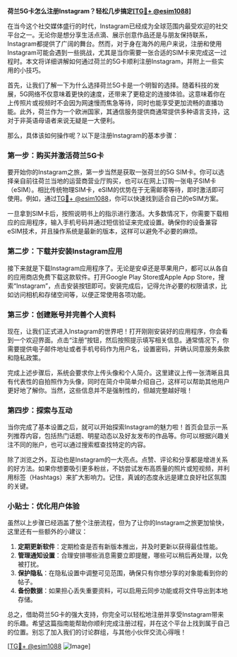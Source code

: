 **荷兰5G卡怎么注册Instagram？轻松几步搞定[[TG💪+ @esim1088](https://t.me/s/esim1088)]**

在当今这个社交媒体盛行的时代，Instagram已经成为全球范围内最受欢迎的社交平台之一。无论你是想分享生活点滴、展示创意作品还是与朋友保持联系，Instagram都提供了广阔的舞台。然而，对于身在海外的用户来说，注册和使用Instagram可能会遇到一些挑战，尤其是当你需要一张合适的SIM卡来完成这一过程时。本文将详细讲解如何通过荷兰的5G卡顺利注册Instagram，并附上一些实用的小技巧。

首先，让我们了解一下为什么选择荷兰5G卡是一个明智的选择。随着科技的发展，5G网络不仅意味着更快的速度，还带来了更稳定的连接体验。这意味着你在上传照片或视频时不会因为网速慢而焦急等待，同时也能享受更加流畅的直播功能。此外，荷兰作为一个欧洲国家，其通信服务提供商通常提供多种语言支持，这对于非英语母语者来说无疑是一大便利。

那么，具体该如何操作呢？以下是注册Instagram的基本步骤：

### 第一步：购买并激活荷兰5G卡

要开始你的Instagram之旅，第一步当然是获取一张荷兰的5G SIM卡。你可以选择亲自前往荷兰当地的运营商营业厅购买，也可以在网上订购一张电子SIM卡（eSIM）。相比传统物理SIM卡，eSIM的优势在于无需邮寄等待，即时激活即可使用。例如，通过[TG💪+ @esim1088](https://t.me/s/esim1088)，你可以快速找到适合自己的eSIM方案。

一旦拿到SIM卡后，按照说明书上的指示进行激活。大多数情况下，你需要下载相应的应用程序，输入手机号码并通过短信验证来完成设置。确保你的设备兼容eSIM技术，并且操作系统是最新的版本，这样可以避免不必要的麻烦。

### 第二步：下载并安装Instagram应用

接下来就是下载Instagram应用程序了。无论是安卓还是苹果用户，都可以从各自的应用商店免费下载这款软件。打开Google Play Store或Apple App Store，搜索“Instagram”，点击安装按钮即可。安装完成后，记得允许必要的权限请求，比如访问相机和存储空间等，以便正常使用各项功能。

### 第三步：创建账号并完善个人资料

现在，让我们正式进入Instagram的世界吧！打开刚刚安装好的应用程序，你会看到一个欢迎界面。点击“注册”按钮，然后按照提示填写相关信息。通常情况下，你需要提供电子邮件地址或者手机号码作为用户名，设置密码，并确认同意服务条款和隐私政策。

完成上述步骤后，系统会要求你上传头像和个人简介。这里建议上传一张清晰且具有代表性的自拍照作为头像，同时在简介中简单介绍自己，这样可以帮助其他用户更好地了解你。当然，这些信息并不是强制性的，但越完整越好哦！

### 第四步：探索与互动

当你完成了基本设置之后，就可以开始探索Instagram的魅力啦！首页会显示一系列推荐内容，包括热门话题、明星动态以及好友发布的作品等。你可以根据兴趣关注不同的账户，也可以通过搜索框查找特定的内容。

除了浏览之外，互动也是Instagram的一大亮点。点赞、评论和分享都是增进关系的好方法。如果你想要吸引更多粉丝，不妨尝试发布高质量的照片或短视频，并利用标签（Hashtags）来扩大影响力。记住，真诚的态度永远是建立良好社区氛围的关键。

### 小贴士：优化用户体验

虽然以上步骤已经涵盖了整个注册流程，但为了让你的Instagram之旅更加愉快，这里还有一些额外的小建议：

1. **定期更新软件**：定期检查是否有新版本推出，并及时更新以获得最佳性能。
2. **管理通知设置**：合理安排哪些消息需要立即提醒，哪些可以稍后再处理，以免被打扰。
3. **保护隐私**：在隐私设置中调整可见范围，确保只有你想分享的对象能看到你的帖子。
4. **备份数据**：如果担心丢失重要资料，可以启用云同步功能或将文件导出到本地存储。

总之，借助荷兰5G卡的强大支持，你完全可以轻松地注册并享受Instagram带来的乐趣。希望这篇指南能帮助你顺利完成注册过程，并在这个平台上找到属于自己的位置。别忘了加入我们的讨论群组，与其他小伙伴交流心得哦！

[[TG💪+ @esim1088](https://t.me/s/esim1088) ![Image](https://i.postimg.cc/4NQfJmqS/Snipaste-2025-05-13-00-14-12.png)]
